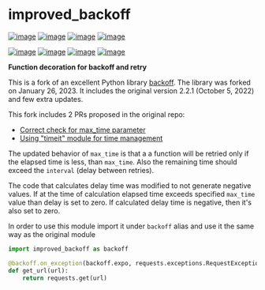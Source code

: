 improved\_backoff
=================

[![image](https://img.shields.io/badge/python-3.7-blue.svg)](https://www.python.org/downloads/release/python-370)
[![image](https://img.shields.io/badge/python-3.8-blue.svg)](https://www.python.org/downloads/release/python-380)
[![image](https://img.shields.io/badge/python-3.9-blue.svg)](https://www.python.org/downloads/release/python-390)
[![image](https://img.shields.io/badge/python-3.10-blue.svg)](https://www.python.org/downloads/release/python-3100)

[![image](https://github.com/Kirusi/improved_backoff/workflows/tests/badge.svg)](https://github.com/Kirusi/improved_backoff/actions/workflows/tests.yml)
[![image](https://kirusi.github.io/improved_backoff/coverage.svg)](https://github.com/Kirusi/improved_backoff/actions/workflows/coverage.yml)
[![image](https://img.shields.io/pypi/v/improved_backoff.svg)](https://pypi.python.org/pypi/improved_backoff)
[![image](https://img.shields.io/github/license/kirusi/improved_backoff)](https://github.com/kirusi/improved_backoff/blob/master/LICENSE)

**Function decoration for backoff and retry**

This is a fork of an excellent Python library
[backoff](https://github.com/litl/backoff). The library was forked on January 26, 2023.
It includes the original version 2.2.1 (October 5, 2022) and few extra updates.

This fork includes 2 PRs proposed in the original repo:

-   [Correct check for max\_time
    parameter](https://github.com/litl/backoff/pull/130)
-   [Using \"timeit\" module for time
    management](https://github.com/litl/backoff/pull/185)

The updated behavior of `max_time` is that a a function will be retried only if the elapsed time is less,
than `max_time`. Also the remaining time should exceed the `interval` (delay between retries).

The code that calculates delay time was modified to not generate negative values.
If at the time of calculation elapsed time exceeds specified `max_time` value than delay is set to zero.
If calculated delay time is negative, then it's also set to zero.

In order to use this module import it under `backoff` alias and use it
the same way as the original module

```python
import improved_backoff as backoff

@backoff.on_exception(backoff.expo, requests.exceptions.RequestException)
def get_url(url):
    return requests.get(url)
```
